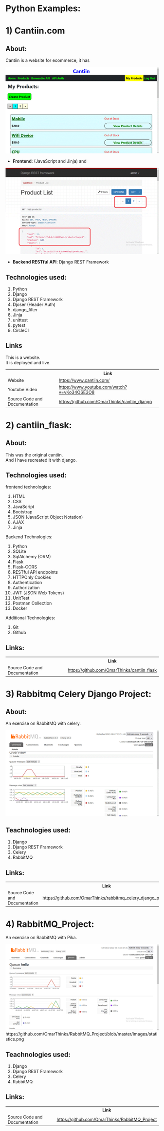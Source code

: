 # Python Examples:

# 1) Cantiin.com


## About:

Cantiin is a website for ecommerce, it has  

<img src="https://raw.githubusercontent.com/OmarThinks/cantiin_django/master/images/frontend.gif?raw=true"/>
<br>

- **Frontend**: (JavaScript and Jinja) and

<img src="https://raw.githubusercontent.com/OmarThinks/cantiin_django/master/images/pagination.gif?raw=true"/>
<br>

- **Backend RESTful API**: Django REST Framework




## Technologies used:


1. Python
2. Django
3. Django REST Framework
4. Djoser (Header Auth)
5. django_filter
6. Jinja
7. unittest
8. pytest
9. CircleCI



## Links

This is a website.  
It is deployed and live.


<table>
    <tr>
        <th></th>
        <th>Link</th>        
    </tr>
    <tr>
        <td>Website</td>
        <td><a 
        href="https://www.cantiin.com/">https://www.cantiin.com/</a></td>        
    </tr>
    <tr>
        <td>Youtube Video</td>
        <td><a href="https://www.youtube.com/watch?v=vKo34O6E3O8">
        https://www.youtube.com/watch?v=vKo34O6E3O8</a></td>        
    </tr>
    <tr>
        <td>Source Code and Documentation</td>
        <td><a href="https://github.com/OmarThinks/cantiin_django">
        https://github.com/OmarThinks/cantiin_django</a></td>     
    </tr>    
</table>











# 2) cantiin_flask:

## About:

This was the original cantiin.  
And I have recreated it with django.


## Technologies used:



frontend technologies:

1. HTML
2. CSS
3. JavaScript
4. Bootstrap
5. JSON (JavaScript Object Notation)
6. AJAX
7. Jinja

Backend Technologies:

1. Python
2. SQLite
3. SqlAlchemy (ORM)
4. Flask
5. Flask-CORS
6. RESTful API endpoints
7. HTTPOnly Cookies
8. Authentication
9. Authorization
10. JWT (JSON Web Tokens)
11. UnitTest
12. Postman Collection
13. Docker

Additional Technologies:

1. Git
2. Github





## Links:


<table>
    <tr>
        <th></th>
        <th>Link</th>        
    </tr>
    <tr>
        <td>Source Code and Documentation</td>
        <td><a href="https://github.com/OmarThinks/cantiin_flask">
        https://github.com/OmarThinks/cantiin_flask</a></td>     
    </tr>    
</table>






# 3) Rabbitmq Celery Django Project:


## About:
An exercise on RabbitMQ with celery.



<img src="https://raw.githubusercontent.com/OmarThinks/rabbitmq_celery_django_project/master/images/rabbitmq.gif?raw=true"/>
<br>


## Teachnologies used: 

1. Django
2. Django REST Framework
3. Celery
4. RabbitMQ


## Links:

<table>
    <tr>
        <th></th>
        <th>Link</th>        
    </tr>
    <tr>
        <td>Source Code and Documentation</td>
        <td>
        <a href="https://github.com/OmarThinks/rabbitmq_celery_django_project">
        https://github.com/OmarThinks/rabbitmq_celery_django_project
        </a></td>     
    </tr>    
</table>





# 4) RabbitMQ_Project: 




An exercise on RabbitMQ with Pika.



<img src="https://raw.githubusercontent.com/OmarThinks/RabbitMQ_Project/master/images/statistics.png?raw=true"/>
<br>
https://github.com/OmarThinks/RabbitMQ_Project/blob/master/images/statistics.png

## Teachnologies used: 

1. Django
2. Django REST Framework
3. Celery
4. RabbitMQ


## Links:

<table>
    <tr>
        <th></th>
        <th>Link</th>        
    </tr>
    <tr>
        <td>Source Code and Documentation</td>
        <td>
        <a href="https://github.com/OmarThinks/RabbitMQ_Project">
        https://github.com/OmarThinks/RabbitMQ_Project
        </a></td>     
    </tr>    
</table>




